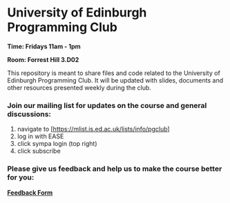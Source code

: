# University of Edinburgh Programming Club

**Time: Fridays 11am - 1pm**

**Room: Forrest Hill 3.D02**

This repository is meant to share files and code related to the University of Edinburgh Programming Club. It will be updated with slides, documents and other resources presented weekly during the club.

### Join our mailing list for updates on the course and general discussions:
1. navigate to [https://mlist.is.ed.ac.uk/lists/info/pgclub]
2. log in with EASE
3. click sympa login (top right)
4. click subscribe

### Please give us feedback and help us to make the course better for you:
**[Feedback Form](https://docs.google.com/forms/d/1EOdBVAKKKhOEUZxdMP3hiHjujSQEdBpYQCVu7bQzYCI/viewform)**

